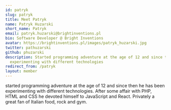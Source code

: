 ```yaml
---
id: patryk
slug: patryk
title: Meet Patryk
name: Patryk Huzarski
short_name: Patryk
email: patryk.huzarski@brightinventions.pl
bio: Software Developer @ Bright Inventions
avatar: https://brightinventions.pl/images/patryk_huzarski.jpg
twitter: pathuzarski
github: phuzarski
description: Started programming adventure at the age of 12 and since then he has been
  experimenting with different technologies
redirect_from: /patryk
layout: member
---
```


started programming adventure at the age of 12 and since then he has been experimenting with different technologies. After some affair with PHP, HTML and CSS he devoted himself to JavaScript and React. Privately a great fan of Italian food, rock and gym.

